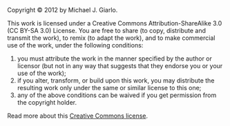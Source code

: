 Copyright © 2012 by Michael J. Giarlo.

This work is licensed under a Creative Commons Attribution-ShareAlike
3.0 (CC BY-SA 3.0) License. You are free to share (to copy, distribute
and transmit the work), to remix (to adapt the work), and to make
commercial use of the work, under the following conditions:

1. you must attribute the work in the manner specified by the author or licensor (but not in any way that suggests that they endorse you or your use of the work);
1. if you alter, transform, or build upon this work, you may distribute the resulting work only under the same or similar license to this one;
1. any of the above conditions can be waived if you get permission from the copyright holder.

Read more about this [Creative Commons license](http://creativecommons.org/licenses/by-sa/3.0/).
